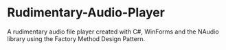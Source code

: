 # Rudimentary-Audio-Player
 A rudimentary audio file player created with C#, WinForms and the NAudio library using the Factory Method Design Pattern.
